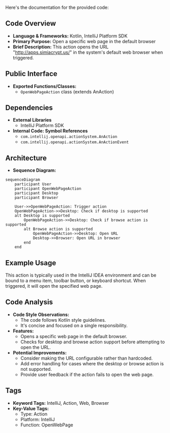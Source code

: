 Here's the documentation for the provided code:

## Code Overview
- **Language & Frameworks:** Kotlin, IntelliJ Platform SDK
- **Primary Purpose:** Open a specific web page in the default browser
- **Brief Description:** This action opens the URL "http://apps.simiacrypt.us/" in the system's default web browser when triggered.

## Public Interface
- **Exported Functions/Classes:** 
  - `OpenWebPageAction` class (extends AnAction)

## Dependencies
- **External Libraries**
  - IntelliJ Platform SDK
- **Internal Code: Symbol References**
  - `com.intellij.openapi.actionSystem.AnAction`
  - `com.intellij.openapi.actionSystem.AnActionEvent`

## Architecture
- **Sequence Diagram:**
```mermaid
sequenceDiagram
    participant User
    participant OpenWebPageAction
    participant Desktop
    participant Browser

    User->>OpenWebPageAction: Trigger action
    OpenWebPageAction->>Desktop: Check if desktop is supported
    alt Desktop is supported
        OpenWebPageAction->>Desktop: Check if browse action is supported
        alt Browse action is supported
            OpenWebPageAction->>Desktop: Open URL
            Desktop->>Browser: Open URL in browser
        end
    end
```

## Example Usage
This action is typically used in the IntelliJ IDEA environment and can be bound to a menu item, toolbar button, or keyboard shortcut. When triggered, it will open the specified web page.

## Code Analysis
- **Code Style Observations:** 
  - The code follows Kotlin style guidelines.
  - It's concise and focused on a single responsibility.
- **Features:**
  - Opens a specific web page in the default browser.
  - Checks for desktop and browse action support before attempting to open the URL.
- **Potential Improvements:**
  - Consider making the URL configurable rather than hardcoded.
  - Add error handling for cases where the desktop or browse action is not supported.
  - Provide user feedback if the action fails to open the web page.

## Tags
- **Keyword Tags:** IntelliJ, Action, Web, Browser
- **Key-Value Tags:**
  - Type: Action
  - Platform: IntelliJ
  - Function: OpenWebPage